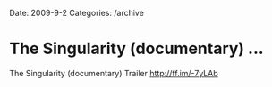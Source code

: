 Date: 2009-9-2
Categories: /archive

# The Singularity (documentary) ...

The Singularity (documentary) Trailer <a href="http://ff.im/-7yLAb" rel="nofollow">http://ff.im/-7yLAb</a>
